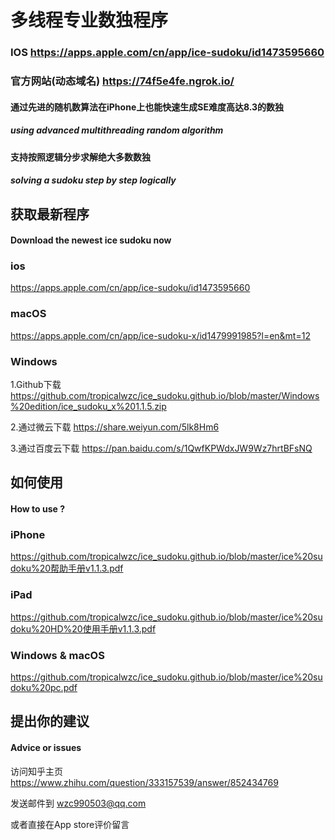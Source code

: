 # 多线程专业数独程序 
### IOS <https://apps.apple.com/cn/app/ice-sudoku/id1473595660>
### 官方网站(动态域名) <https://74f5e4fe.ngrok.io/>
#### 通过先进的随机数算法在iPhone上也能快速生成SE难度高达8.3的数独
##### using advanced multithreading random algorithm
#### 支持按照逻辑分步求解绝大多数数独
##### solving a sudoku step by step logically

## 获取最新程序 
#### Download the newest ice sudoku now
### ios 
 <https://apps.apple.com/cn/app/ice-sudoku/id1473595660>
### macOS
 <https://apps.apple.com/cn/app/ice-sudoku-x/id1479991985?l=en&mt=12>
### Windows
1.Github下载 <https://github.com/tropicalwzc/ice_sudoku.github.io/blob/master/Windows%20edition/ice_sudoku_x%201.1.5.zip>

2.通过微云下载 <https://share.weiyun.com/5lk8Hm6>

3.通过百度云下载 <https://pan.baidu.com/s/1QwfKPWdxJW9Wz7hrtBFsNQ>

## 如何使用 
#### How to use ?
### iPhone 
<https://github.com/tropicalwzc/ice_sudoku.github.io/blob/master/ice%20sudoku%20帮助手册v1.1.3.pdf>
### iPad 
<https://github.com/tropicalwzc/ice_sudoku.github.io/blob/master/ice%20sudoku%20HD%20使用手册v1.1.3.pdf>
### Windows & macOS
<https://github.com/tropicalwzc/ice_sudoku.github.io/blob/master/ice%20sudoku%20pc.pdf>


## 提出你的建议 
#### Advice or issues
访问知乎主页
<https://www.zhihu.com/question/333157539/answer/852434769>

发送邮件到
<wzc990503@qq.com>

或者直接在App store评价留言
